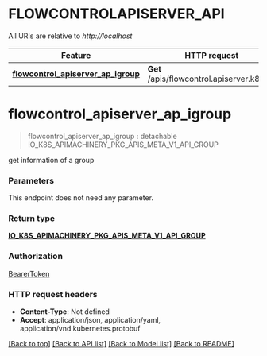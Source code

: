 # FLOWCONTROLAPISERVER_API

All URIs are relative to *http://localhost*

Feature | HTTP request | Description
------------- | ------------- | -------------
[**flowcontrol_apiserver_ap_igroup**](FLOWCONTROLAPISERVER_API.md#flowcontrol_apiserver_ap_igroup) | **Get** /apis/flowcontrol.apiserver.k8s.io/ | 


# **flowcontrol_apiserver_ap_igroup**
> flowcontrol_apiserver_ap_igroup : detachable IO_K8S_APIMACHINERY_PKG_APIS_META_V1_API_GROUP




get information of a group


### Parameters
This endpoint does not need any parameter.

### Return type

[**IO_K8S_APIMACHINERY_PKG_APIS_META_V1_API_GROUP**](io.k8s.apimachinery.pkg.apis.meta.v1.APIGroup.md)

### Authorization

[BearerToken](../README.md#BearerToken)

### HTTP request headers

 - **Content-Type**: Not defined
 - **Accept**: application/json, application/yaml, application/vnd.kubernetes.protobuf

[[Back to top]](#) [[Back to API list]](../README.md#documentation-for-api-endpoints) [[Back to Model list]](../README.md#documentation-for-models) [[Back to README]](../README.md)

